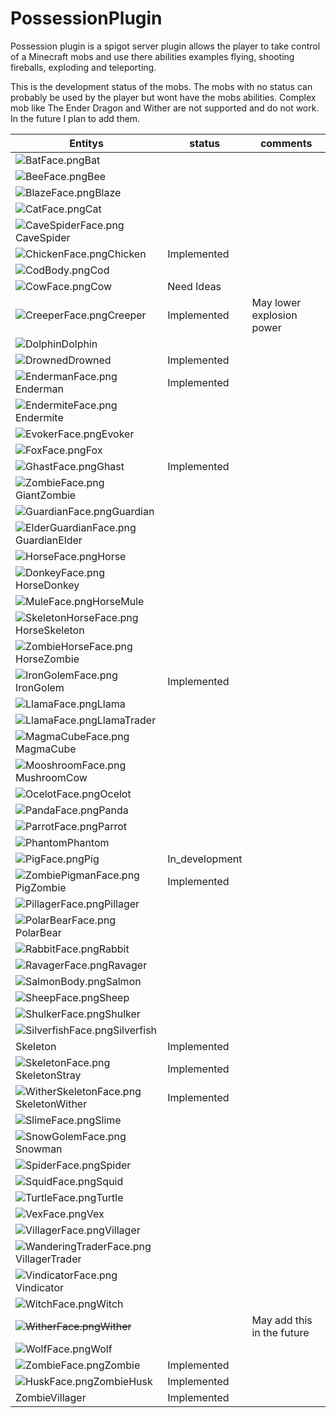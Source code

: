 # PossessionPlugin

Possession plugin is a spigot server plugin allows the player to take control of a Minecraft mobs and use there abilities examples flying, shooting fireballs, exploding and teleporting. 

This is the development status of the mobs. The mobs with no status can probably be used by the player but wont have the mobs abilities. Complex mob like The Ender Dragon and Wither are not supported and do not work. In the future I plan to add them.

| Entitys                                                      | status         | comments                   |
| ------------------------------------------------------------ | -------------- | -------------------------- |
| ![BatFace.png](https://gamepedia.cursecdn.com/minecraft_gamepedia/2/2d/BatFace.png?version=02b41d9cd57a9b3ef6885a971438701e)Bat |                |                            |
| ![BeeFace.png](https://gamepedia.cursecdn.com/minecraft_gamepedia/e/ed/BeeFace.png?version=ad2b41bfb793d6f6e039048118019034)Bee |                |                            |
| ![BlazeFace.png](https://gamepedia.cursecdn.com/minecraft_gamepedia/e/e3/BlazeFace.png?version=d6f975bd500556e967a81a8a55a459eb)Blaze |                |                            |
| ![CatFace.png](https://gamepedia.cursecdn.com/minecraft_gamepedia/a/a2/CatFace.png?version=2604d3681249c456650ec21582d6db9c)Cat |                |                            |
| ![CaveSpiderFace.png](https://gamepedia.cursecdn.com/minecraft_gamepedia/6/6b/CaveSpiderFace.png?version=65c17af9bac01c72024a6c06c03015c3)CaveSpider |                |                            |
| ![ChickenFace.png](https://gamepedia.cursecdn.com/minecraft_gamepedia/5/53/ChickenFace.png?version=532cc224b73f9406ade4d33852c62ad2)Chicken | Implemented    |                            |
| ![CodBody.png](https://gamepedia.cursecdn.com/minecraft_gamepedia/6/66/CodBody.png?version=88eca61a32de02882b0ffd2881064e57)Cod |                |                            |
| ![CowFace.png](https://gamepedia.cursecdn.com/minecraft_gamepedia/9/93/CowFace.png?version=b882ef4d446d7a5258317b2cbea24325)Cow | Need Ideas     |                            |
| ![CreeperFace.png](https://gamepedia.cursecdn.com/minecraft_gamepedia/5/5e/CreeperFace.png?version=f49583c2f5036a900b426c69b4a916c6)Creeper | Implemented    | May lower explosion power  |
| ![Dolphin](https://gamepedia.cursecdn.com/minecraft_gamepedia/0/0d/DolphinFace.png?version=faa9f3b2e942102fd3389247861615ed)Dolphin |                |                            |
| ![Drowned](https://gamepedia.cursecdn.com/minecraft_gamepedia/8/87/DrownedFace.png?version=78db27d1ff15ffcdb6abd4e5fb1a8c80)Drowned | Implemented    |                            |
| ![EndermanFace.png](https://gamepedia.cursecdn.com/minecraft_gamepedia/2/2d/EndermanFace.png?version=a94633f6ed2804debdb5d76454540f16)Enderman | Implemented    |                            |
| ![EndermiteFace.png](https://gamepedia.cursecdn.com/minecraft_gamepedia/8/83/EndermiteFace.png?version=0bf8f6badec4839b515a80f0c0e246e1)Endermite |                |                            |
| ![EvokerFace.png](https://gamepedia.cursecdn.com/minecraft_gamepedia/b/b0/EvokerFace.png?version=26327e0966a729829ea9e016f7edcb9e)Evoker |                |                            |
| ![FoxFace.png](https://gamepedia.cursecdn.com/minecraft_gamepedia/8/88/FoxFace.png?version=808d0a48bcc4d63d11ccafa42d1e1319)Fox |                |                            |
| ![GhastFace.png](https://gamepedia.cursecdn.com/minecraft_gamepedia/7/70/GhastFace.png?version=7c470ceb9ce6a9732b678d06d5e9f618)Ghast | Implemented    |                            |
| ![ZombieFace.png](https://gamepedia.cursecdn.com/minecraft_gamepedia/b/b2/ZombieFace.png?version=35d4687f0a8b9ca202c62cbf4f7c2e8b)GiantZombie |                |                            |
| ![GuardianFace.png](https://gamepedia.cursecdn.com/minecraft_gamepedia/e/e6/GuardianFace.png?version=86495a8a01497ee99a5287a14169e58a)Guardian |                |                            |
| ![ElderGuardianFace.png](https://gamepedia.cursecdn.com/minecraft_gamepedia/c/c1/ElderGuardianFace.png?version=04ee50bb08016d128561eaa0c8b00426)GuardianElder |                |                            |
| ![HorseFace.png](https://gamepedia.cursecdn.com/minecraft_gamepedia/5/5e/HorseFace.png?version=18b96a2a5d3afe7255361761f96dad8a)Horse |                |                            |
| ![DonkeyFace.png](https://gamepedia.cursecdn.com/minecraft_gamepedia/9/99/DonkeyFace.png?version=044179ce45cd394db503778e13041ba1)HorseDonkey |                |                            |
| ![MuleFace.png](https://gamepedia.cursecdn.com/minecraft_gamepedia/b/b0/MuleFace.png?version=d9541ba7c9349da81fd486fa3d8c64b7)HorseMule |                |                            |
| ![SkeletonHorseFace.png](https://gamepedia.cursecdn.com/minecraft_gamepedia/d/d5/SkeletonHorseFace.png?version=dffa60c38f79aabf5793589d4910b28c)HorseSkeleton |                |                            |
| ![ZombieHorseFace.png](https://gamepedia.cursecdn.com/minecraft_gamepedia/4/46/ZombieHorseFace.png?version=ed54e48e108ec11243622952c4cbe6f2)HorseZombie |                |                            |
| ![IronGolemFace.png](https://gamepedia.cursecdn.com/minecraft_gamepedia/2/2a/IronGolemFace.png?version=5753051a2186b22f19ba54e5df6cb478)IronGolem | Implemented    |                            |
| ![LlamaFace.png](https://gamepedia.cursecdn.com/minecraft_gamepedia/d/d3/LlamaFace.png?version=57639df10398bb2627a97168bdd8294f)Llama |                |                            |
| ![LlamaFace.png](https://gamepedia.cursecdn.com/minecraft_gamepedia/d/d3/LlamaFace.png?version=57639df10398bb2627a97168bdd8294f)LlamaTrader |                |                            |
| ![MagmaCubeFace.png](https://gamepedia.cursecdn.com/minecraft_gamepedia/6/69/MagmaCubeFace.png?version=f519febaced7029d23df7f3e3410a90d)MagmaCube |                |                            |
| ![MooshroomFace.png](https://gamepedia.cursecdn.com/minecraft_gamepedia/3/32/MooshroomFace.png?version=0dd7d34c356ce859158930ce419eab5f)MushroomCow |                |                            |
| ![OcelotFace.png](https://gamepedia.cursecdn.com/minecraft_gamepedia/6/60/OcelotFace.png?version=32d0dabcd4f9556aab0072d62eab31de)Ocelot |                |                            |
| ![PandaFace.png](https://gamepedia.cursecdn.com/minecraft_gamepedia/3/33/PandaFace.png?version=8bfee4482c5c6c433dad3a257f09523e)Panda |                |                            |
| ![ParrotFace.png](https://gamepedia.cursecdn.com/minecraft_gamepedia/3/37/ParrotFace.png?version=e7e174a6c5290d4ae3f20afa77a7359b)Parrot |                |                            |
| ![Phantom](https://gamepedia.cursecdn.com/minecraft_gamepedia/e/ea/PhantomFace.png?version=7babf977b8f8f17dfb59b72a2e68a3f5)Phantom |                |                            |
| ![PigFace.png](https://gamepedia.cursecdn.com/minecraft_gamepedia/0/03/PigFace.png?version=101966f93132506e2c63f2d377d1c28a)Pig | In_development |                            |
| ![ZombiePigmanFace.png](https://gamepedia.cursecdn.com/minecraft_gamepedia/d/d1/ZombiePigmanFace.png?version=d0f08502d9d5594a59ac184ad83c2feb)PigZombie | Implemented    |                            |
| ![PillagerFace.png](https://gamepedia.cursecdn.com/minecraft_gamepedia/5/5a/PillagerFace.png?version=d0a2da2945e2f752682ae54aa173f749)Pillager |                |                            |
| ![PolarBearFace.png](https://gamepedia.cursecdn.com/minecraft_gamepedia/0/07/PolarBearFace.png?version=f365424e0c0c863479d5d39c78fe03a5)PolarBear |                |                            |
| ![RabbitFace.png](https://gamepedia.cursecdn.com/minecraft_gamepedia/7/71/RabbitFace.png?version=b64e4e1aa10e3691cc2c1930166ae4ca)Rabbit |                |                            |
| ![RavagerFace.png](https://gamepedia.cursecdn.com/minecraft_gamepedia/a/a9/RavagerFace.png?version=0cfa891a7a34b77f3428177af0d0aa6f)Ravager |                |                            |
| ![SalmonBody.png](https://gamepedia.cursecdn.com/minecraft_gamepedia/2/2b/SalmonBody.png?version=4155bd5737433607341abf6fa51428c2)Salmon |                |                            |
| ![SheepFace.png](https://gamepedia.cursecdn.com/minecraft_gamepedia/b/b1/SheepFace.png?version=ae2a8fc033624f4386e3c900920e2aa3)Sheep |                |                            |
| ![ShulkerFace.png](https://gamepedia.cursecdn.com/minecraft_gamepedia/3/32/ShulkerFace.png?version=d354e910adfe414f4bb00b3d88055edf)Shulker |                |                            |
| ![SilverfishFace.png](https://gamepedia.cursecdn.com/minecraft_gamepedia/4/41/SilverfishFace.png?version=9380e04a43b7dac3f9db3a229f517b15)Silverfish |                |                            |
| Skeleton                                                     | Implemented    |                            |
| ![SkeletonFace.png](https://gamepedia.cursecdn.com/minecraft_gamepedia/d/dc/SkeletonFace.png?version=abc992f24807b8433539fa8deb1a713d)SkeletonStray | Implemented    |                            |
| ![WitherSkeletonFace.png](https://gamepedia.cursecdn.com/minecraft_gamepedia/7/7c/WitherSkeletonFace.png?version=f1c95cdb2d60980e5db299a5e62d932d)SkeletonWither | Implemented    |                            |
| ![SlimeFace.png](https://gamepedia.cursecdn.com/minecraft_gamepedia/c/ca/SlimeFace.png?version=edd7b4d0c1bca2b5d8579a60f084c1f2)Slime |                |                            |
| ![SnowGolemFace.png](https://gamepedia.cursecdn.com/minecraft_gamepedia/5/50/SnowGolemFace.png?version=25477b27ff015890357be6bc3542b184)Snowman |                |                            |
| ![SpiderFace.png](https://gamepedia.cursecdn.com/minecraft_gamepedia/0/05/SpiderFace.png?version=e62ea8eb68ec3fa8a3a39fd0f07408e2)Spider |                |                            |
| ![SquidFace.png](https://gamepedia.cursecdn.com/minecraft_gamepedia/e/ea/SquidFace.png?version=eb9c06a882d5f9edcf99270fbd43f232)Squid |                |                            |
| ![TurtleFace.png](https://gamepedia.cursecdn.com/minecraft_gamepedia/8/8b/TurtleFace.png?version=176823052150952634add59addc87d21)Turtle |                |                            |
| ![VexFace.png](https://gamepedia.cursecdn.com/minecraft_gamepedia/9/9e/VexFace.png?version=e0e33258ea9a426ce6606679f181f326)Vex |                |                            |
| ![VillagerFace.png](https://gamepedia.cursecdn.com/minecraft_gamepedia/4/4a/VillagerFace.png?version=61fc5da600189fe0e36f2f87bdd9413a)Villager |                |                            |
| ![WanderingTraderFace.png](https://gamepedia.cursecdn.com/minecraft_gamepedia/8/83/WanderingTraderFace.png?version=7b12df5edc5aa83ef46853f17bf625b7)VillagerTrader |                |                            |
| ![VindicatorFace.png](https://gamepedia.cursecdn.com/minecraft_gamepedia/0/04/VindicatorFace.png?version=89428ba1e0395f19baf598569fe8e255)Vindicator |                |                            |
| ![WitchFace.png](https://gamepedia.cursecdn.com/minecraft_gamepedia/4/4e/WitchFace.png?version=36bd7853ea4d5cef33461204765da86c)Witch |                |                            |
| ~~![WitherFace.png](https://gamepedia.cursecdn.com/minecraft_gamepedia/8/84/WitherFace.png?version=0a711560f98fec0da5b70a4c6e0a2933)Wither~~ |                | May add this in the future |
| ![WolfFace.png](https://gamepedia.cursecdn.com/minecraft_gamepedia/6/68/WolfFace.png?version=758d8900c422a2764083f6ffcbe25715)Wolf |                |                            |
| ![ZombieFace.png](https://gamepedia.cursecdn.com/minecraft_gamepedia/b/b2/ZombieFace.png?version=35d4687f0a8b9ca202c62cbf4f7c2e8b)Zombie | Implemented    |                            |
| ![HuskFace.png](https://gamepedia.cursecdn.com/minecraft_gamepedia/0/05/HuskFace.png?version=9c40ffa0cbbce615b53f8588d1818537)ZombieHusk | Implemented    |                            |
| ZombieVillager                                               | Implemented    |                            |
